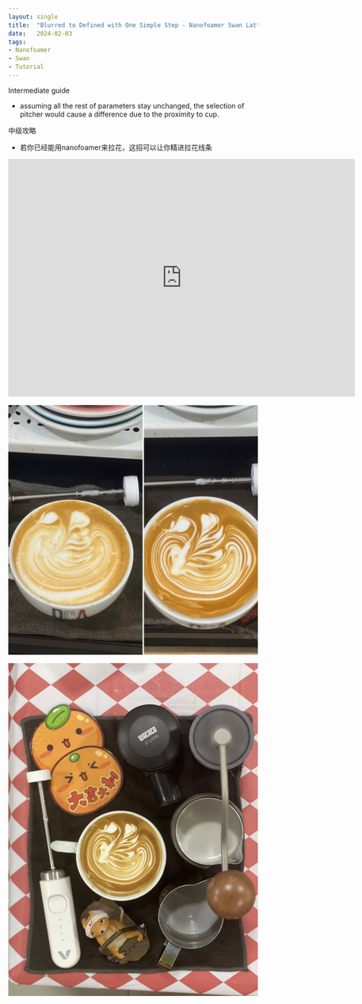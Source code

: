 ```yaml
---
layout: single
title:  "Blurred to Defined with One Simple Step - Nanofoamer Swan Latte Art 3rd Feb"
date:   2024-02-03
tags:
- Nanofoamer
- Swan
- Tutorial
---
```


Intermediate guide
- assuming all the rest of parameters stay unchanged, the selection of pitcher would cause a difference due to the proximity to cup. 

中级攻略
- 若你已经能用nanofoamer来拉花，这招可以让你精进拉花线条


<div class="embed-container">
  <iframe
      src="https://www.youtube.com/embed/V6hrhMYr-lE"
      width="700"
      height="480"
      frameborder="0"
      allowfullscreen="true">
  </iframe>
</div>


![](/assets/img/2024/02/03/swannano.jpg)

![](/assets/img/2024/02/03/IMG_3059.jpg)